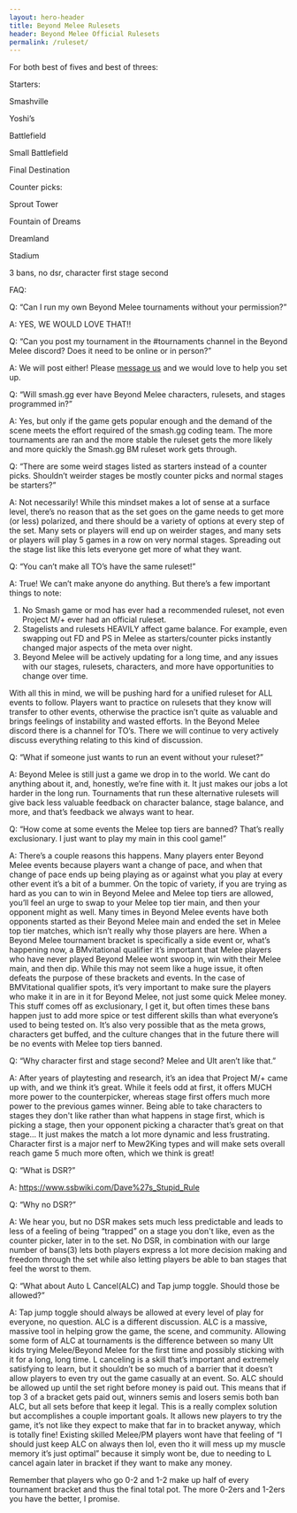 ```yaml
---
layout: hero-header
title: Beyond Melee Rulesets
header: Beyond Melee Official Rulesets
permalink: /ruleset/
---
```

For both best of fives and best of threes:

Starters:

Smashville

Yoshi’s

Battlefield

Small Battlefield

Final Destination

Counter picks:

Sprout Tower

Fountain of Dreams

Dreamland

Stadium

3 bans, no dsr, character first stage second

FAQ:

Q: “Can I run my own Beyond Melee tournaments without your permission?”

A: YES, WE WOULD LOVE THAT!!

Q: “Can you post my tournament in the #tournaments channel in the Beyond Melee discord? Does it need to be online or in person?”

A: We will post either! Please [message us](https://beyondmelee.com/discord/) and we would love to help you set up.

Q: “Will smash.gg ever have Beyond Melee characters, rulesets, and stages programmed in?”

A: Yes, but only if the game gets popular enough and the demand of the scene meets the effort required of the smash.gg coding team.
The more tournaments are ran and the more stable the ruleset gets the more likely and more quickly the Smash.gg BM ruleset work gets through.

Q: “There are some weird stages listed as starters instead of a counter picks. Shouldn’t weirder stages be mostly counter picks and normal stages be starters?”

A: Not necessarily! While this mindset makes a lot of sense at a surface level, there’s no reason that as the set goes on the game needs to get more (or less) polarized, and there should be a variety of options at every step of the set. Many sets or players will end up on weirder stages, and many sets or players will play 5 games in a row on very normal stages. Spreading out the stage list like this lets everyone get more of what they want.

Q: “You can’t make all TO’s have the same ruleset!”

A: True! We can’t make anyone do anything.
But there’s a few important things to note:

1. No Smash game or mod has ever had a recommended ruleset, not even Project M/+ ever had an official ruleset.
2. Stagelists and rulesets HEAVILY affect game balance. For example, even swapping out FD and PS in Melee as starters/counter picks instantly changed major aspects of the meta over night.
3. Beyond Melee will be actively updating for a long time, and any issues with our stages, rulesets, characters, and more have opportunities to change over time.

With all this in mind, we will be pushing hard for a unified ruleset for ALL events to follow.
Players want to practice on rulesets that they know will transfer to other events, otherwise the practice isn’t quite as valuable and brings feelings of instability and wasted efforts.
In the Beyond Melee discord there is a channel for TO’s. There we will continue to very actively discuss everything relating to this kind of discussion.

Q: “What if someone just wants to run an event without your ruleset?”

A: Beyond Melee is still just a game we drop in to the world. We cant do anything about it, and, honestly, we’re fine with it. It just makes our jobs a lot harder in the long run.
Tournaments that run these alternative rulesets will give back less valuable feedback on character balance, stage balance, and more, and that’s feedback we always want to hear.

Q: “How come at some events the Melee top tiers are banned? That’s really exclusionary. I just want to play my main in this cool game!”

A: There’s a couple reasons this happens.
Many players enter Beyond Melee events because players want a change of pace, and when that change of pace ends up being playing as or against what you play at every other event it’s a bit of a bummer.
On the topic of variety, if you are trying as hard as you can to win in Beyond Melee and Melee top tiers are allowed, you’ll feel an urge to swap to your Melee top tier main, and then your opponent might as well. Many times in Beyond Melee events have both opponents started as their Beyond Melee main and ended the set in Melee top tier matches, which isn’t really why those players are here.
When a Beyond Melee tournament bracket is specifically a side event or, what’s happening now, a BMvitational qualifier it’s important that Melee players who have never played Beyond Melee wont swoop in, win with their Melee main, and then dip. While this may not seem like a huge issue, it often defeats the purpose of these brackets and events. In the case of BMVitational qualifier spots, it’s very important to make sure the players who make it in are in it for Beyond Melee, not just some quick Melee money.
This stuff comes off as exclusionary, I get it, but often times these bans happen just to add more spice or test different skills than what everyone’s used to being tested on. It’s also very possible that as the meta grows, characters get buffed, and the culture changes that in the future there will be no events with Melee top tiers banned.

Q: “Why character first and stage second? Melee and Ult aren’t like that.”

A: After years of playtesting and research, it’s an idea that Project M/+ came up with, and we think it’s great. While it feels odd at first, it offers MUCH more power to the counterpicker, whereas stage first offers much more power to the previous games winner. Being able to take characters to stages they don't like rather than what happens in stage first, which is picking a stage, then your opponent picking a character that’s great on that stage... It just makes the match a lot more dynamic and less frustrating.
Character first is a major nerf to Mew2King types and will make sets overall reach game 5 much more often, which we think is great!

Q: “What is DSR?”

A: https://www.ssbwiki.com/Dave%27s_Stupid_Rule

Q: “Why no DSR?”

A: We hear you, but no DSR makes sets much less predictable and leads to less of a feeling of being “trapped” on a stage you don't like, even as the counter picker, later in to the set. No DSR, in combination with our large number of bans(3) lets both players express a lot more decision making and freedom through the set while also letting players be able to ban stages that feel the worst to them.

Q: “What about Auto L Cancel(ALC) and Tap jump toggle. Should those be allowed?”

A: Tap jump toggle should always be allowed at every level of play for everyone, no question.
ALC is a different discussion.
ALC is a massive, massive tool in helping grow the game, the scene, and community. Allowing some form of ALC at tournaments is the difference between so many Ult kids trying Melee/Beyond Melee for the first time and possibly sticking with it for a long, long time.
L canceling is a skill that’s important and extremely satisfying to learn, but it shouldn’t be so much of a barrier that it doesn’t allow players to even try out the game casually at an event.
So.
ALC should be allowed up until the set right before money is paid out. This means that if top 3 of a bracket gets paid out, winners semis and losers semis both ban ALC, but all sets before that keep it legal.
This is a really complex solution but accomplishes a couple important goals.
It allows new players to try the game, it’s not like they expect to make that far in to bracket anyway, which is totally fine!
Existing skilled Melee/PM players wont have that feeling of “I should just keep ALC on always then lol, even tho it will mess up my muscle memory it’s just optimal” because it simply wont be, due to needing to L cancel again later in bracket if they want to make any money.

Remember that players who go 0-2 and 1-2 make up half of every tournament bracket and thus the final total pot. The more 0-2ers and 1-2ers you have the better, I promise.
